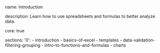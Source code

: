 name: Introduction

description: Learn how to use spreadsheets and formulas to better analyze data.

core: true

sections:
  '0':
    - introduction
    - basics-of-excel
    - templates
    - data-validation-filtering-grouping
    - intro-to-functions-and-formulas
    - charts
